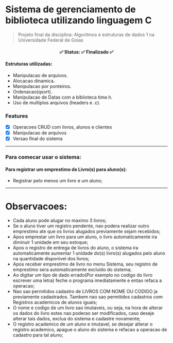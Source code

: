 # **Sistema de gerenciamento de biblioteca utilizando linguagem C** 

 >Projeto final da disciplina: Algoritmos e estruturas de dados 1 na Universidade Federal de Goias

<h4 align="center"> 
	✅  Status:  ✅ Finalizado  ✅
</h4>


#### Estruturas utilizadas:
- Manipulacao de arquivos.
- Alocacao dinamica.
- Manipulacao por ponteiros.
- Ordenacao(qsort).
- Manipulacao de Datas com a biblioteca time.h.
- Uso de multiplos arquivos (headers e .c).

### Features
- [x] Operacoes CRUD com livros, alunos e clientes
- [x] Manipulacao de arquivos
- [x] Versao final do sistema 
---------------------------------------------------------------------------------------

### Para comecar usar o sistema:
#### Para registrar um emprestimo de Livro(s) para aluno(s):
- Registrar pelo menos um livro e um aluno;
---------------------------------------------------------------------------------------

# Observacoes:

- Cada aluno pode alugar no maximo 3 livros;
- Se o aluno tiver um registro pendente, nao podera realizar outro emprestimo ate que os livros alugados previamente sejam recebidos;
- Apos emprestar um livro para um aluno, o livro automaticamente ira diminuir 1 unidade em seu estoque;
- Apos o registro de entrega de livros do aluno, o sistema ira automaticamente aumentar 1 unidade do(s) livro(s) alugados pelo aluno na quantidade disponivel dos livros;
- Apos receber emprestimo de livro no menu Sistema, seu registro de emprestimo sera automaticamente excluido do sistema;
- Ao digitar um tipo de dado errado(Por exemplo no codigo do livro escrever uma letra) feche o programa imediatamente e entao refaca a operacao;
- Nao sao permitidos cadastro de LIVROS COM NOME OU CODIGO ja previamente cadastrados. Tambem nao sao permitidos cadastros com Registros academicos de alunos iguais;
- O nome e codigo de um livro sao imutaveis, ou seja, na hora de alterar os dados do livro estes nao poderao ser modificados, caso deseje alterar tais dados, exclua do sistema e cadastre novamente;
- O registro academico de um aluno e imutavel, se desejar alterar o registro academico, apague o aluno do sistema e refacao a operacao de cadastro para tal aluno;
